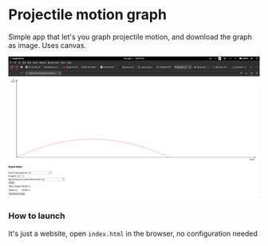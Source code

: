 # Projectile motion graph

Simple app that let's you graph projectile motion, and download the graph as image. Uses canvas.

![](scr.png)

### How to launch
It's just a website, open ```index.html``` in the browser, no configuration needed

